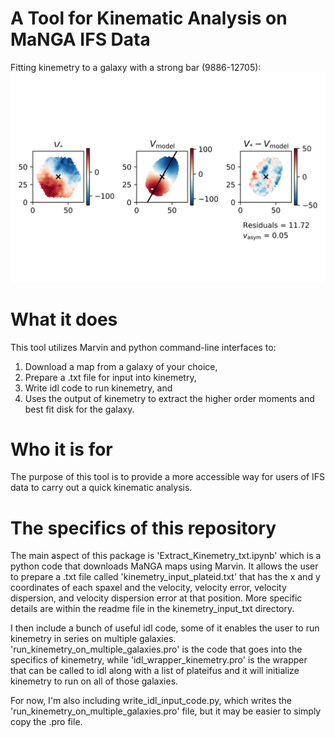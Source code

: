 # A Tool for Kinematic Analysis on MaNGA IFS Data
Fitting kinemetry to a galaxy with a strong bar (9886-12705):
<img src="https://github.com/beckynevin/MaNGA_Kinemetry_Tool/blob/master/kinemetry_figures/kinemetry_result_9886-12705.png" width=600>


# What it does

This tool utilizes Marvin and python command-line interfaces to:
1) Download a map from a galaxy of your choice,
2) Prepare a .txt file for input into kinemetry,
3) Write idl code to run kinemetry, and
4) Uses the output of kinemetry to extract the higher order moments and best fit disk for the galaxy.

# Who it is for
The purpose of this tool is to provide a more accessible way for users of IFS data to carry out a quick kinematic analysis.

# The specifics of this repository
The main aspect of this package is 'Extract_Kinemetry_txt.ipynb' which is a python code that downloads MaNGA maps using Marvin. It allows the user to prepare a .txt file called 'kinemetry_input_plateid.txt' that has the x and y coordinates of each spaxel and the velocity, velocity error, velocity dispersion, and velocity dispersion error at that position. More specific details are within the readme file in the kinemetry_input_txt directory.

I then include a bunch of useful idl code, some of it enables the user to run kinemetry in series on multiple galaxies. 'run_kinemetry_on_multiple_galaxies.pro' is the code that goes into the specifics of kinemetry, while 'idl_wrapper_kinemetry.pro' is the wrapper that can be called to idl along with a list of plateifus and it will initialize kinemetry to run on all of those galaxies.

For now, I'm also including write_idl_input_code.py, which writes the 'run_kinemetry_on_multiple_galaxies.pro' file, but it may be easier to simply copy the .pro file.
